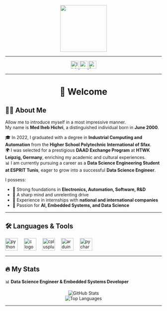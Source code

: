 <div align="center">
  <img height="150" src="https://media.giphy.com/media/M9gbBd9nbDrOTu1Mqx/giphy.gif" />
</div>

---

<div align="center">
  <a href="https://www.linkedin.com/in/hichri-m-99aa1a13a/" target="_blank">
    <img src="https://img.shields.io/static/v1?message=LinkedIn&logo=linkedin&label=&color=0077B5&logoColor=white&style=for-the-badge" height="25" alt="linkedin logo" />
  </a>
  <a href="https://www.youtube.com/@ihebhichri2021" target="_blank">
    <img src="https://img.shields.io/static/v1?message=YouTube&logo=youtube&label=&color=FF0000&logoColor=white&style=for-the-badge" height="25" alt="youtube logo" />
  </a>
  <a href="https://www.facebook.com/med.iheb.13813/" target="_blank">
    <img src="https://img.shields.io/static/v1?message=Facebook&logo=facebook&label=&color=1877F2&logoColor=white&style=for-the-badge" height="25" alt="facebook logo" />
  </a>
</div>

---

<h1 align="center">👋 Welcome</h1>

## 👩‍💻 About Me  
Allow me to introduce myself in a most impressive manner.  
My name is **Med Iheb Hichri**, a distinguished individual born in **June 2000**.  

🎓 In 2022, I graduated with a degree in **Industrial Computing and Automation** from the **Higher School Polytechnic International of Sfax**.  
🌍 I was selected for a prestigious **DAAD Exchange Program** at **HTWK Leipzig, Germany**, enriching my academic and cultural experiences.  
📊 I am currently pursuing a career as a **Data Science Engineering Student at ESPRIT Tunis**, eager to grow into a successful **Data Science Engineer**.  

I possess:  
- 🔧 Strong foundations in **Electronics, Automation, Software, R&D**  
- 🧠 A sharp mind and unrelenting drive  
- 🚀 Experience in internships with **national and international companies**  
- 🌱 Passion for **AI, Embedded Systems, and Data Science**  

---

## 🛠️ Languages & Tools  

<div align="left">
  <img src="https://cdn.jsdelivr.net/gh/devicons/devicon/icons/python/python-original.svg" height="40" alt="python logo" />
  <img width="12" />
  <img src="https://cdn.jsdelivr.net/gh/devicons/devicon/icons/c/c-original.svg" height="40" alt="c logo" />
  <img width="12" />
  <img src="https://cdn.jsdelivr.net/gh/devicons/devicon/icons/cplusplus/cplusplus-original.svg" height="40" alt="cplusplus logo" />
  <img width="12" />
  <img src="https://cdn.jsdelivr.net/gh/devicons/devicon/icons/arduino/arduino-original.svg" height="40" alt="arduino logo" />
  <img width="12" />
  <img src="https://cdn.jsdelivr.net/gh/devicons/devicon/icons/pycharm/pycharm-original.svg" height="40" alt="pycharm logo" />
</div>

---

## 🔥 My Stats  

📊 **Data Science Engineer & Embedded Systems Developer**  

<div align="center">

![GitHub Stats](https://github-readme-stats.vercel.app/api?username=ihebhichri&show_icons=true&theme=tokyonight)  
![Top Languages](https://github-readme-stats.vercel.app/api/top-langs/?username=ihebhichri&layout=compact&theme=tokyonight)  

</div>

---
